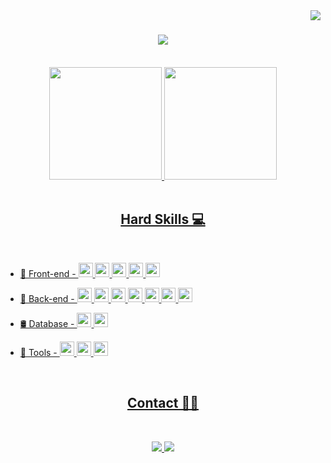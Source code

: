 <img align="right" src="https://visitor-badge.laobi.icu/badge?page_id=Hoffmann-Ferreira.Hoffmann-Ferreira">

<h1 align="center">
  <a href="https://git.io/typing-svg">
    <img src="https://readme-typing-svg.herokuapp.com/?lines=Hi!;I'm+Andrei+Hoffmann....;Nice+to+meet+you!+👋🧑&center=true&size=30">
  </a>
</h1>
<br>

<div align="center">
  <a href="https://github.com/Hoffmann-Ferreira">
  <img height="180em" src="https://github-readme-stats.vercel.app/api?username=Hoffmann-Ferreira&show_icons=true&theme=chartreuse-dark&include_all_commits=true&count_private=true"/>
  <img height="180em" src="https://github-readme-stats.vercel.app/api/top-langs/?username=Hoffmann-Ferreira&layout=compact&langs_count=7&theme=chartreuse-dark"/>
</div>
<br>

<h2 align="center"> Hard Skills 💻 </h2>
<br>

* 🎨 Front-end - <img src="https://img.shields.io/badge/HTML5-E34F26?style=for-the-badge&logo=html5&logoColor=white" height="23px"> <img src="https://img.shields.io/badge/CSS3-1572B6?style=for-the-badge&logo=css3&logoColor=white" height="23px"> <img src="https://img.shields.io/badge/React-20232A?style=for-the-badge&logo=react&logoColor=61DAFB" height="23px"> <img src="https://img.shields.io/badge/JavaScript-323330?style=for-the-badge&logo=javascript&logoColor=F7DF1E" height="23px"> <img src="https://img.shields.io/badge/TypeScript-007ACC?style=for-the-badge&logo=typescript&logoColor=white" height="23px">

* 🧰 Back-end - <img src="https://img.shields.io/badge/JavaScript-323330?style=for-the-badge&logo=javascript&logoColor=F7DF1E" height="23px"> <img src="https://img.shields.io/badge/Node.js-339933?style=for-the-badge&logo=nodedotjs&logoColor=white" height="23px"> <img src="https://img.shields.io/badge/Express.js-000000?style=for-the-badge&logo=express&logoColor=white" height="23px"> <img src="https://img.shields.io/badge/Sequelize-52B0E7?style=for-the-badge&logo=Sequelize&logoColor=white" height="23px"> <img src="https://img.shields.io/badge/TypeScript-007ACC?style=for-the-badge&logo=typescript&logoColor=white" height="23px"> <img src="https://img.shields.io/badge/nestjs-E0234E?style=for-the-badge&logo=nestjs&logoColor=white" height="23px"> <img src="https://img.shields.io/badge/Prisma-3982CE?style=for-the-badge&logo=Prisma&logoColor=white" height="23px"> 

* 🛢 Database -  <img src="https://img.shields.io/badge/MongoDB-4EA94B?style=for-the-badge&logo=mongodb&logoColor=white" height="23px"> <img src="https://img.shields.io/badge/PostgreSQL-316192?style=for-the-badge&logo=postgresql&logoColor=white" height="23px"> 


* 🔧 Tools - <img src="https://img.shields.io/badge/VSCode-0078D4?style=for-the-badge&logo=visual%20studio%20code&logoColor=white" height="23px"> <img src="https://img.shields.io/badge/GIT-E44C30?style=for-the-badge&logo=git&logoColor=white" height="23px"> <img src="https://img.shields.io/badge/GitHub-100000?style=for-the-badge&logo=github&logoColor=white" height="23px"> 
<br>


<h2 align="center"> Contact 🤝🏼 </h2>

<div align="center"> <br>

<a href="https://www.linkedin.com/in/devhoffmannferreira/" title="LinkedIn Profile"><img src="https://img.shields.io/badge/LinkedIn-0077B5?style=for-the-badge&logo=linkedin&logoColor=white">
<a href="mailto:andreihf@outlook.com" title="Email"><img src="https://img.shields.io/badge/Microsoft_Outlook-0078D4?style=for-the-badge&logo=microsoft-outlook&logoColor=white" target="_blank">
<br>





</div>


<!--
**Hoffmann-Ferreira/Hoffmann-Ferreira** is a ✨ _special_ ✨ repository because its `README.md` (this file) appears on your GitHub profile.
-->
